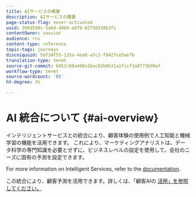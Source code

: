 ```yaml
---
title: AIサービスの概要
description: AIサービスの概要
page-status-flag: never-activated
uuid: 269d590c-5a6d-40b9-a879-02f5033863fc
contentOwner: sauviat
audience: rns
content-type: reference
topic-tags: journeys
discoiquuid: 5df34f55-135a-4ea8-afc2-f9427ce5ae7b
translation-type: tm+mt
source-git-commit: b852c08a488a1bec02b8b31a1fccf1a8773b99af
workflow-type: tm+mt
source-wordcount: '85'
ht-degree: 3%

---
```



# AI 統合について {#ai-overview}

インテリジェントサービスとの統合により、顧客体験の使用例で人工知能と機械学習の機能を活用できます。 これにより、マーケティングアナリストは、データ科学の専門知識を必要とせずに、ビジネスレベルの設定を使用して、会社のニーズに固有の予測を設定できます。

For more information on Intelligent Services, refer to the [documentation](https://docs.adobe.com/content/help/en/experience-platform/intelligent-services/home.html).

この統合により、顧客予測を活用できます。詳しくは、「顧客AIの [活用」を参照してください。](../ai-services/leveraging-customer-ai.md)

<!--* fatigue scores, see [Leveraging Journey AI](../ai-services/leveraging-fatigue-scores.md)-->
